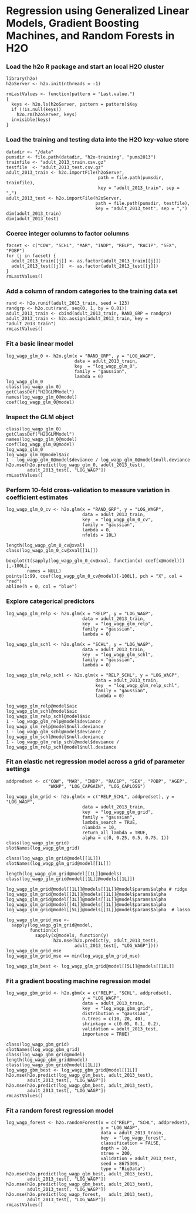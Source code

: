 # Regression using Generalized Linear Models, Gradient Boosting Machines, and Random Forests in H2O

### Load the h2o R package and start an local H2O cluster

    library(h2o)
    h2oServer <- h2o.init(nthreads = -1)

    rmLastValues <- function(pattern = "Last.value.")
    {
      keys <- h2o.ls(h2oServer, pattern = pattern)$Key
      if (!is.null(keys))
        h2o.rm(h2oServer, keys)
      invisible(keys)
    }


### Load the training and testing data into the H2O key-value store

    datadir <- "/data"
    pumsdir <- file.path(datadir, "h2o-training", "pums2013")
    trainfile <- "adult_2013_train.csv.gz"
    testfile  <- "adult_2013_test.csv.gz"
    adult_2013_train <- h2o.importFile(h2oServer,
                                       path = file.path(pumsdir, trainfile),
                                       key = "adult_2013_train", sep = ",")
    adult_2013_test <- h2o.importFile(h2oServer,
                                      path = file.path(pumsdir, testfile),
                                      key = "adult_2013_test", sep = ",")
    dim(adult_2013_train)
    dim(adult_2013_test)

### Coerce integer columns to factor columns

    facset <- c("COW", "SCHL", "MAR", "INDP", "RELP", "RAC1P", "SEX", "POBP")
    for (j in facset) {
      adult_2013_train[[j]] <- as.factor(adult_2013_train[[j]])
      adult_2013_test[[j]]  <- as.factor(adult_2013_test[[j]])
    }
    rmLastValues()

### Add a column of random categories to the training data set

    rand <- h2o.runif(adult_2013_train, seed = 123)
    randgrp <- h2o.cut(rand, seq(0, 1, by = 0.01))
    adult_2013_train <- cbind(adult_2013_train, RAND_GRP = randgrp)
    adult_2013_train <- h2o.assign(adult_2013_train, key = "adult_2013_train")
    rmLastValues()

### Fit a basic linear model

    log_wagp_glm_0 <- h2o.glm(x = "RAND_GRP", y = "LOG_WAGP",
                              data = adult_2013_train,
                              key  = "log_wagp_glm_0",
                              family = "gaussian",
                              lambda = 0)
    log_wagp_glm_0
    class(log_wagp_glm_0)
    getClassDef("H2OGLMModel")
    names(log_wagp_glm_0@model)
    coef(log_wagp_glm_0@model)

### Inspect the GLM object

    class(log_wagp_glm_0)
    getClassDef("H2OGLMModel")
    names(log_wagp_glm_0@model)
    coef(log_wagp_glm_0@model)
    log_wagp_glm_0
    log_wagp_glm_0@model$aic
    1 - log_wagp_glm_0@model$deviance / log_wagp_glm_0@model$null.deviance
    h2o.mse(h2o.predict(log_wagp_glm_0, adult_2013_test),
            adult_2013_test[, "LOG_WAGP"])
    rmLastValues()

### Perform 10-fold cross-validation to measure variation in coefficient estimates

    log_wagp_glm_0_cv <- h2o.glm(x = "RAND_GRP", y = "LOG_WAGP",
                                 data = adult_2013_train,
                                 key  = "log_wagp_glm_0_cv",
                                 family = "gaussian",
                                 lambda = 0,
                                 nfolds = 10L)

    length(log_wagp_glm_0_cv@xval)
    class(log_wagp_glm_0_cv@xval[[1L]])

    boxplot(t(sapply(log_wagp_glm_0_cv@xval, function(x) coef(x@model)))[,-100L],
            names = NULL)
    points(1:99, coef(log_wagp_glm_0_cv@model)[-100L], pch = "X", col = "red")
    abline(h = 0, col = "blue")

### Explore categorical predictors

    log_wagp_glm_relp <- h2o.glm(x = "RELP", y = "LOG_WAGP",
                                 data = adult_2013_train,
                                 key  = "log_wagp_glm_relp",
                                 family = "gaussian",
                                 lambda = 0)

    log_wagp_glm_schl <- h2o.glm(x = "SCHL", y = "LOG_WAGP",
                                 data = adult_2013_train,
                                 key  = "log_wagp_glm_schl",
                                 family = "gaussian",
                                 lambda = 0)

    log_wagp_glm_relp_schl <- h2o.glm(x = "RELP_SCHL", y = "LOG_WAGP",
                                      data = adult_2013_train,
                                      key  = "log_wagp_glm_relp_schl",
                                      family = "gaussian",
                                      lambda = 0)

    log_wagp_glm_relp@model$aic
    log_wagp_glm_schl@model$aic
    log_wagp_glm_relp_schl@model$aic
    1 - log_wagp_glm_relp@model$deviance / log_wagp_glm_relp@model$null.deviance
    1 - log_wagp_glm_schl@model$deviance / log_wagp_glm_schl@model$null.deviance
    1 - log_wagp_glm_relp_schl@model$deviance / log_wagp_glm_relp_schl@model$null.deviance

### Fit an elastic net regression model across a grid of parameter settings

    addpredset <- c("COW", "MAR", "INDP", "RAC1P", "SEX", "POBP", "AGEP",
                    "WKHP", "LOG_CAPGAIN", "LOG_CAPLOSS")

    log_wagp_glm_grid <- h2o.glm(x = c("RELP_SCHL", addpredset), y = "LOG_WAGP",
                                 data = adult_2013_train,
                                 key  = "log_wagp_glm_grid",
                                 family = "gaussian",
                                 lambda_search = TRUE,
                                 nlambda = 10,
                                 return_all_lambda = TRUE,
                                 alpha = c(0, 0.25, 0.5, 0.75, 1))
    class(log_wagp_glm_grid)
    slotNames(log_wagp_glm_grid)

    class(log_wagp_glm_grid@model[[1L]])
    slotNames(log_wagp_glm_grid@model[[1L]])

    length(log_wagp_glm_grid@model[[1L]]@models)
    class(log_wagp_glm_grid@model[[1L]]@models[[1L]])

    log_wagp_glm_grid@model[[1L]]@models[[1L]]@model$params$alpha # ridge
    log_wagp_glm_grid@model[[2L]]@models[[1L]]@model$params$alpha
    log_wagp_glm_grid@model[[3L]]@models[[1L]]@model$params$alpha
    log_wagp_glm_grid@model[[4L]]@models[[1L]]@model$params$alpha
    log_wagp_glm_grid@model[[5L]]@models[[1L]]@model$params$alpha  # lasso

    log_wagp_glm_grid_mse <-
      sapply(log_wagp_glm_grid@model,
             function(x)
               sapply(x@models, function(y)
                      h2o.mse(h2o.predict(y, adult_2013_test),
                              adult_2013_test[, "LOG_WAGP"])))
    log_wagp_glm_grid_mse
    log_wagp_glm_grid_mse == min(log_wagp_glm_grid_mse)

    log_wagp_glm_best <- log_wagp_glm_grid@model[[5L]]@models[[10L]]

### Fit a gradient boosting machine regression model

    log_wagp_gbm_grid <- h2o.gbm(x = c("RELP", "SCHL", addpredset),
                                 y = "LOG_WAGP",
                                 data = adult_2013_train,
                                 key  = "log_wagp_gbm_grid",
                                 distribution = "gaussian",
                                 n.trees = c(10, 20, 40),
                                 shrinkage = c(0.05, 0.1, 0.2),
                                 validation = adult_2013_test,
                                 importance = TRUE)

    class(log_wagp_gbm_grid)
    slotNames(log_wagp_gbm_grid)
    class(log_wagp_gbm_grid@model)
    length(log_wagp_gbm_grid@model)
    class(log_wagp_gbm_grid@model[[1L]])
    log_wagp_gbm_best <- log_wagp_gbm_grid@model[[1L]]
    h2o.mse(h2o.predict(log_wagp_glm_best, adult_2013_test),
            adult_2013_test[, "LOG_WAGP"])
    h2o.mse(h2o.predict(log_wagp_gbm_best, adult_2013_test),
            adult_2013_test[, "LOG_WAGP"])
    rmLastValues()

### Fit a random forest regression model

    log_wagp_forest <- h2o.randomForest(x = c("RELP", "SCHL", addpredset),
                                        y = "LOG_WAGP",
                                        data = adult_2013_train,
                                        key  = "log_wagp_forest",
                                        classification = FALSE,
                                        depth = 10,
                                        ntree = 200,
                                        validation = adult_2013_test,
                                        seed = 8675309,
                                        type = "BigData")
    h2o.mse(h2o.predict(log_wagp_glm_best, adult_2013_test),
            adult_2013_test[, "LOG_WAGP"])
    h2o.mse(h2o.predict(log_wagp_gbm_best, adult_2013_test),
            adult_2013_test[, "LOG_WAGP"])
    h2o.mse(h2o.predict(log_wagp_forest,   adult_2013_test),
            adult_2013_test[, "LOG_WAGP"])
    rmLastValues()

